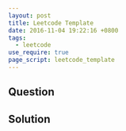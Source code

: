 ```yaml
---
layout: post
title: Leetcode Template
date: 2016-11-04 19:22:16 +0800
tags:
  - leetcode
use_require: true
page_script: leetcode_template
---
```


Question
--------

Solution
--------

```cpp
```
